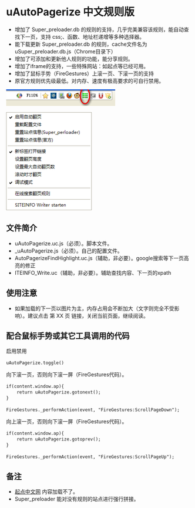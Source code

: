
# uAutoPagerize 中文规则版

 - 增加了 Super\_preloader.db 的规则的支持，几乎完美兼容该规则，能自动查找下一页，支持 css;、函数、地址栏递增等多种选择器。
 - 能下载更新 Super\_preloader.db 的规则，cache文件名为 uSuper_preloader.db.js（Chrome目录下）
 - 增加了可添加和更新他人规则的功能，能分享规则。
 - 增加了iframe的支持，一些特殊网站：如起点等已经可用。
 - 增加了鼠标手势（FireGestures）上滚一页、下滚一页的支持
 - 原官方规则优先级最低。对内存、速度有极高要求的可自行禁用。

![按钮图标](按钮图标.png)

![按钮右键菜单](按钮右键菜单.png)

## 文件简介

 - uAutoPagerize.uc.js（必须）。脚本文件。
 - _uAutoPagerize.js（必须）。自己的配置文件。
 - AutoPagerizeFindHighlight.uc.js（辅助，非必要）。google搜索等下一页高亮的修正
 - ITEINFO_Write.uc（辅助，非必要）。辅助查找内容、下一页的xpath

## 使用注意

 - 如果加载的下一页以图片为主，内存占用会不断加大（文字则完全不受影响）。建议点击 第 XX 页 链接，关闭当前页面，继续阅读。

## 配合鼠标手势或其它工具调用的代码

启用禁用

	uAutoPagerize.toggle()

向下滚一页，否则向下滚一屏（FireGestures代码）。

	if(content.window.ap){
		return uAutoPagerize.gotonext();
	}

	FireGestures._performAction(event, "FireGestures:ScrollPageDown");

向上滚一页，否则向下滚一屏（FireGestures代码）。

	if(content.window.ap){
		return uAutoPagerize.gotoprev();
	}

	FireGestures._performAction(event, "FireGestures:ScrollPageUp");

## 备注

 - [起点中文网](http://read.qidian.com/BookReader/1545376,27301383.aspx) 内容加载不了。
 - Super\_preloader 能对没有规则的站点进行强行拼接。